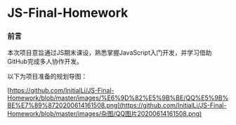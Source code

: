 # JS-Final-Homework
### 前言

本次项目意旨通过JS期末课设，熟悉掌握JavaScript入门开发，并学习借助GitHub完成多人协作开发。

以下为项目准备的规划导图：

[https://github.com/InitialLi/JS-Final-Homework/blob/master/images/%E6%9D%82%E5%9B%BE/QQ%E5%9B%BE%E7%89%8720200614161508.png](https://github.com/InitialLi/JS-Final-Homework/blob/master/images/杂图/QQ图片20200614161508.png)